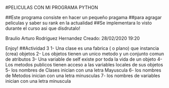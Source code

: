 #PELICULAS CON MI PROGRAMA PYTHON

##Este programa consiste en hacer un pequeño pragama
##para agragar peliculas y saber su rank en la actualidad
##Se implementara lo visto durante el curso asi que disdrutalo!

Braulio Arturo Rodriguez Hernandez 
Creado: 28/02/2020 19:20

Enjoy!
##Actividad 3
1- Una clase es una fabrica ( o plano) que instancia (crea) objetos 
2- Los objetos tienen un unico metodo y un conjunto comun de atributos
3- Una variable de self existe por toda la vida de un objeto
4- Los metodos publicos tienen acceso a las variables locales de sus objetos
5- los nombres de Clases inician con una letra Mayuscula
6- los nombres de Metodos inician con una letra minusculas
7- los nombres de variables inician con una letra minuscula

